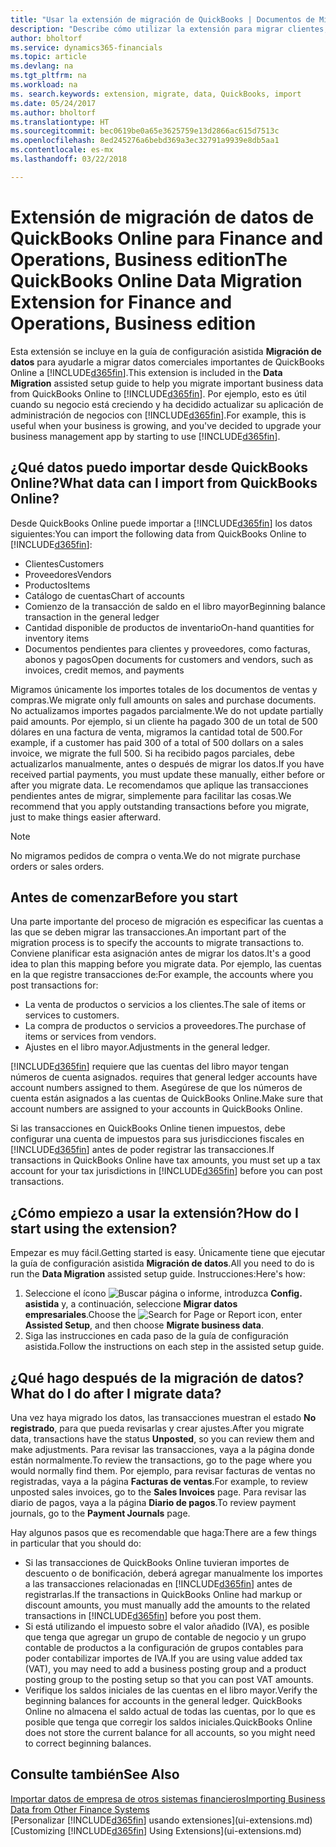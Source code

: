 ```yaml
---
title: "Usar la extensión de migración de QuickBooks | Documentos de Microsoft"
description: "Describe cómo utilizar la extensión para migrar clientes, proveedores, productos y cuentas desde QuickBooks Online a Finance and Operations, Business edition."
author: bholtorf
ms.service: dynamics365-financials
ms.topic: article
ms.devlang: na
ms.tgt_pltfrm: na
ms.workload: na
ms. search.keywords: extension, migrate, data, QuickBooks, import
ms.date: 05/24/2017
ms.author: bholtorf
ms.translationtype: HT
ms.sourcegitcommit: bec0619be0a65e3625759e13d2866ac615d7513c
ms.openlocfilehash: 8ed245276a6bebd369a3ec32791a9939e8db5aa1
ms.contentlocale: es-mx
ms.lasthandoff: 03/22/2018

---
```


# <a name="the-quickbooks-online-data-migration-extension-for-finance-and-operations-business-edition"></a><span data-ttu-id="2d039-103">Extensión de migración de datos de QuickBooks Online para Finance and Operations, Business edition</span><span class="sxs-lookup"><span data-stu-id="2d039-103">The QuickBooks Online Data Migration Extension for Finance and Operations, Business edition</span></span>
<span data-ttu-id="2d039-104">Esta extensión se incluye en la guía de configuración asistida **Migración de datos** para ayudarle a migrar datos comerciales importantes de QuickBooks Online a [!INCLUDE[d365fin](includes/d365fin_md.md)].</span><span class="sxs-lookup"><span data-stu-id="2d039-104">This extension is included in the **Data Migration** assisted setup guide to help you migrate important business data from QuickBooks Online to [!INCLUDE[d365fin](includes/d365fin_md.md)].</span></span> <span data-ttu-id="2d039-105">Por ejemplo, esto es útil cuando su negocio está creciendo y ha decidido actualizar su aplicación de administración de negocios con [!INCLUDE[d365fin](includes/d365fin_md.md)].</span><span class="sxs-lookup"><span data-stu-id="2d039-105">For example, this is useful when your business is growing, and you've decided to upgrade your business management app by starting to use [!INCLUDE[d365fin](includes/d365fin_md.md)].</span></span>

## <a name="what-data-can-i-import-from-quickbooks-online"></a><span data-ttu-id="2d039-106">¿Qué datos puedo importar desde QuickBooks Online?</span><span class="sxs-lookup"><span data-stu-id="2d039-106">What data can I import from QuickBooks Online?</span></span>
<span data-ttu-id="2d039-107">Desde QuickBooks Online puede importar a [!INCLUDE[d365fin](includes/d365fin_md.md)] los datos siguientes:</span><span class="sxs-lookup"><span data-stu-id="2d039-107">You can import the following data from QuickBooks Online to [!INCLUDE[d365fin](includes/d365fin_md.md)]:</span></span>  

* <span data-ttu-id="2d039-108">Clientes</span><span class="sxs-lookup"><span data-stu-id="2d039-108">Customers</span></span>
* <span data-ttu-id="2d039-109">Proveedores</span><span class="sxs-lookup"><span data-stu-id="2d039-109">Vendors</span></span>
* <span data-ttu-id="2d039-110">Productos</span><span class="sxs-lookup"><span data-stu-id="2d039-110">Items</span></span>
* <span data-ttu-id="2d039-111">Catálogo de cuentas</span><span class="sxs-lookup"><span data-stu-id="2d039-111">Chart of accounts</span></span>
* <span data-ttu-id="2d039-112">Comienzo de la transacción de saldo en el libro mayor</span><span class="sxs-lookup"><span data-stu-id="2d039-112">Beginning balance transaction in the general ledger</span></span>
* <span data-ttu-id="2d039-113">Cantidad disponible de productos de inventario</span><span class="sxs-lookup"><span data-stu-id="2d039-113">On-hand quantities for inventory items</span></span>
* <span data-ttu-id="2d039-114">Documentos pendientes para clientes y proveedores, como facturas, abonos y pagos</span><span class="sxs-lookup"><span data-stu-id="2d039-114">Open documents for customers and vendors, such as invoices, credit memos, and payments</span></span>

<span data-ttu-id="2d039-115">Migramos únicamente los importes totales de los documentos de ventas y compras.</span><span class="sxs-lookup"><span data-stu-id="2d039-115">We migrate only full amounts on sales and purchase documents.</span></span> <span data-ttu-id="2d039-116">No actualizamos importes pagados parcialmente.</span><span class="sxs-lookup"><span data-stu-id="2d039-116">We do not update partially paid amounts.</span></span> <span data-ttu-id="2d039-117">Por ejemplo, si un cliente ha pagado 300 de un total de 500 dólares en una factura de venta, migramos la cantidad total de 500.</span><span class="sxs-lookup"><span data-stu-id="2d039-117">For example, if a customer has paid 300 of a total of 500 dollars on a sales invoice, we migrate the full 500.</span></span> <span data-ttu-id="2d039-118">Si ha recibido pagos parciales, debe actualizarlos manualmente, antes o después de migrar los datos.</span><span class="sxs-lookup"><span data-stu-id="2d039-118">If you have received partial payments, you must update these manually, either before or after you migrate data.</span></span> <span data-ttu-id="2d039-119">Le recomendamos que aplique las transacciones pendientes antes de migrar, simplemente para facilitar las cosas.</span><span class="sxs-lookup"><span data-stu-id="2d039-119">We recommend that you apply outstanding transactions before you migrate, just to make things easier afterward.</span></span>

> [!NOTE]  
>   <span data-ttu-id="2d039-120">No migramos pedidos de compra o venta.</span><span class="sxs-lookup"><span data-stu-id="2d039-120">We do not migrate purchase orders or sales orders.</span></span>

## <a name="before-you-start"></a><span data-ttu-id="2d039-121">Antes de comenzar</span><span class="sxs-lookup"><span data-stu-id="2d039-121">Before you start</span></span>
<span data-ttu-id="2d039-122">Una parte importante del proceso de migración es especificar las cuentas a las que se deben migrar las transacciones.</span><span class="sxs-lookup"><span data-stu-id="2d039-122">An important part of the migration process is to specify the accounts to migrate transactions to.</span></span> <span data-ttu-id="2d039-123">Conviene planificar esta asignación antes de migrar los datos.</span><span class="sxs-lookup"><span data-stu-id="2d039-123">It's a good idea to plan this mapping before you migrate data.</span></span> <span data-ttu-id="2d039-124">Por ejemplo, las cuentas en la que registre transacciones de:</span><span class="sxs-lookup"><span data-stu-id="2d039-124">For example, the accounts where you post transactions for:</span></span>  

* <span data-ttu-id="2d039-125">La venta de productos o servicios a los clientes.</span><span class="sxs-lookup"><span data-stu-id="2d039-125">The sale of items or services to customers.</span></span>
* <span data-ttu-id="2d039-126">La compra de productos o servicios a proveedores.</span><span class="sxs-lookup"><span data-stu-id="2d039-126">The purchase of items or services from vendors.</span></span>  
* <span data-ttu-id="2d039-127">Ajustes en el libro mayor.</span><span class="sxs-lookup"><span data-stu-id="2d039-127">Adjustments in the general ledger.</span></span>  

[!INCLUDE[d365fin](includes/d365fin_md.md)]<span data-ttu-id="2d039-128"> requiere que las cuentas del libro mayor tengan números de cuenta asignados.</span><span class="sxs-lookup"><span data-stu-id="2d039-128"> requires that general ledger accounts have account numbers assigned to them.</span></span> <span data-ttu-id="2d039-129">Asegúrese de que los números de cuenta están asignados a las cuentas de QuickBooks Online.</span><span class="sxs-lookup"><span data-stu-id="2d039-129">Make sure that account numbers are assigned to your accounts in QuickBooks Online.</span></span>

<span data-ttu-id="2d039-130">Si las transacciones en QuickBooks Online tienen impuestos, debe configurar una cuenta de impuestos para sus jurisdicciones fiscales en [!INCLUDE[d365fin](includes/d365fin_md.md)] antes de poder registrar las transacciones.</span><span class="sxs-lookup"><span data-stu-id="2d039-130">If transactions in QuickBooks Online have tax amounts, you must set up a tax account for your tax jurisdictions in [!INCLUDE[d365fin](includes/d365fin_md.md)] before you can post transactions.</span></span>

## <a name="how-do-i-start-using-the-extension"></a><span data-ttu-id="2d039-131">¿Cómo empiezo a usar la extensión?</span><span class="sxs-lookup"><span data-stu-id="2d039-131">How do I start using the extension?</span></span>
<span data-ttu-id="2d039-132">Empezar es muy fácil.</span><span class="sxs-lookup"><span data-stu-id="2d039-132">Getting started is easy.</span></span> <span data-ttu-id="2d039-133">Únicamente tiene que ejecutar la guía de configuración asistida **Migración de datos**.</span><span class="sxs-lookup"><span data-stu-id="2d039-133">All you need to do is run the **Data Migration** assisted setup guide.</span></span> <span data-ttu-id="2d039-134">Instrucciones:</span><span class="sxs-lookup"><span data-stu-id="2d039-134">Here's how:</span></span>

1. <span data-ttu-id="2d039-135">Seleccione el ícono ![Buscar página o informe](media/ui-search/search_small.png "Buscar página o informe"), introduzca **Config. asistida** y, a continuación, seleccione **Migrar datos empresariales**.</span><span class="sxs-lookup"><span data-stu-id="2d039-135">Choose the ![Search for Page or Report](media/ui-search/search_small.png "Search for Page or Report icon") icon, enter **Assisted Setup**, and then choose **Migrate business data**.</span></span>
2. <span data-ttu-id="2d039-136">Siga las instrucciones en cada paso de la guía de configuración asistida.</span><span class="sxs-lookup"><span data-stu-id="2d039-136">Follow the instructions on each step in the assisted setup guide.</span></span>

## <a name="what-do-i-do-after-i-migrate-data"></a><span data-ttu-id="2d039-137">¿Qué hago después de la migración de datos?</span><span class="sxs-lookup"><span data-stu-id="2d039-137">What do I do after I migrate data?</span></span>
<span data-ttu-id="2d039-138">Una vez haya migrado los datos, las transacciones muestran el estado **No registrado**, para que pueda revisarlas y crear ajustes.</span><span class="sxs-lookup"><span data-stu-id="2d039-138">After you migrate data, transactions have the status **Unposted**, so you can review them and make adjustments.</span></span> <span data-ttu-id="2d039-139">Para revisar las transacciones, vaya a la página donde están normalmente.</span><span class="sxs-lookup"><span data-stu-id="2d039-139">To review the transactions, go to the page where you would normally find them.</span></span> <span data-ttu-id="2d039-140">Por ejemplo, para revisar facturas de ventas no registradas, vaya a la página **Facturas de ventas**.</span><span class="sxs-lookup"><span data-stu-id="2d039-140">For example, to review unposted sales invoices, go to the **Sales Invoices** page.</span></span> <span data-ttu-id="2d039-141">Para revisar las diario de pagos, vaya a la página **Diario de pagos**.</span><span class="sxs-lookup"><span data-stu-id="2d039-141">To review payment journals, go to the **Payment Journals** page.</span></span>   

<span data-ttu-id="2d039-142">Hay algunos pasos que es recomendable que haga:</span><span class="sxs-lookup"><span data-stu-id="2d039-142">There are a few things in particular that you should do:</span></span>

* <span data-ttu-id="2d039-143">Si las transacciones de QuickBooks Online tuvieran importes de descuento o de bonificación, deberá agregar manualmente los importes a las transacciones relacionadas en [!INCLUDE[d365fin](includes/d365fin_md.md)] antes de registrarlas.</span><span class="sxs-lookup"><span data-stu-id="2d039-143">If the transactions in QuickBooks Online had markup or discount amounts, you must manually add the amounts to the related transactions in [!INCLUDE[d365fin](includes/d365fin_md.md)] before you post them.</span></span>
* <span data-ttu-id="2d039-144">Si está utilizando el impuesto sobre el valor añadido (IVA), es posible que tenga que agregar un grupo de contable de negocio y un grupo contable de productos a la configuración de grupos contables para poder contabilizar importes de IVA.</span><span class="sxs-lookup"><span data-stu-id="2d039-144">If you are using value added tax (VAT), you may need to add a business posting group and a product posting group to the posting setup so that you can post VAT amounts.</span></span>
* <span data-ttu-id="2d039-145">Verifique los saldos iniciales de las cuentas en el libro mayor.</span><span class="sxs-lookup"><span data-stu-id="2d039-145">Verify the beginning balances for accounts in the general ledger.</span></span> <span data-ttu-id="2d039-146">QuickBooks Online no almacena el saldo actual de todas las cuentas, por lo que es posible que tenga que corregir los saldos iniciales.</span><span class="sxs-lookup"><span data-stu-id="2d039-146">QuickBooks Online does not store the current balance for all accounts, so you might need to correct beginning balances.</span></span>

## <a name="see-also"></a><span data-ttu-id="2d039-147">Consulte también</span><span class="sxs-lookup"><span data-stu-id="2d039-147">See Also</span></span>
[<span data-ttu-id="2d039-148">Importar datos de empresa de otros sistemas financieros</span><span class="sxs-lookup"><span data-stu-id="2d039-148">Importing Business Data from Other Finance Systems</span></span>](upload-data.md)  
<span data-ttu-id="2d039-149">[Personalizar [!INCLUDE[d365fin](includes/d365fin_md.md)] usando extensiones](ui-extensions.md)</span><span class="sxs-lookup"><span data-stu-id="2d039-149">[Customizing [!INCLUDE[d365fin](includes/d365fin_md.md)] Using Extensions](ui-extensions.md)</span></span>  

